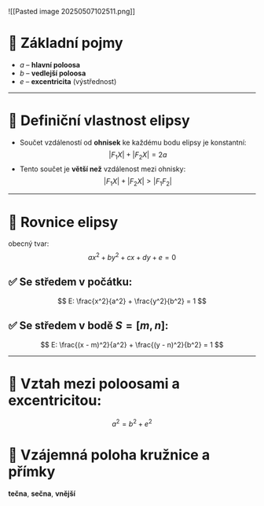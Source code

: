 ![[Pasted image 20250507102511.png]]

# 📐 Základní pojmy
- $a$ – **hlavní poloosa**
- $b$ – **vedlejší poloosa**
- $e$ – **excentricita** (výstřednost)

---

# 📏 Definiční vlastnost elipsy
- Součet vzdáleností od **ohnisek** ke každému bodu elipsy je konstantní:
$$
|F_{1}X| + |F_{2}X| = 2a
$$
- Tento součet je **větší než** vzdálenost mezi ohnisky:
$$
|F_{1}X| + |F_{2}X| > |F_{1}F_{2}|
$$

---

# 🧮 Rovnice elipsy
obecný tvar:
$$
ax^2+by^2+cx+dy+e=0
$$

## ✅ Se středem v počátku:
$$
E: \frac{x^2}{a^2} + \frac{y^2}{b^2} = 1
$$

## ✅ Se středem v bodě $S = [m, n]$:
$$
E: \frac{(x - m)^2}{a^2} + \frac{(y - n)^2}{b^2} = 1
$$

---

# 🔗 Vztah mezi poloosami a excentricitou:
$$
a^2 = b^2 + e^2
$$
# 📐 Vzájemná poloha kružnice a přímky
**tečna**, **sečna**, **vnější**
